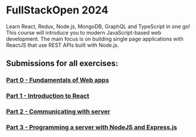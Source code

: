 # FullStackOpen 2024

Learn React, Redux, Node.js, MongoDB, GraphQL and TypeScript in one go! This course will introduce you to modern JavaScript-based web development. The main focus is on building single page applications with ReactJS that use REST APIs built with Node.js.

## Submissions for all exercises:

### [Part 0 - Fundamentals of Web apps](https://github.com/selimbiber/FullStackOpen/tree/main/part0)
### [Part 1 - Introduction to React](https://github.com/selimbiber/FullStackOpen/tree/main/part1)
### [Part 2 - Communicating with server](https://github.com/selimbiber/FullStackOpen/tree/main/part2)
### [Part 3 - Programming a server with NodeJS and Express.js](https://github.com/selimbiber/FullStackOpen/tree/main/part3)
